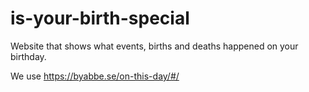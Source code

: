 # is-your-birth-special
Website that shows what events, births and deaths happened on your birthday.

We use https://byabbe.se/on-this-day/#/
